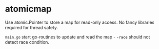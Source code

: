 # atomicmap

Use atomic.Pointer to store a map for read-only access. No fancy libraries
required for thread safety.

`main.go` start go-routines to update and read the map - `-race` should not
detect race condition.
